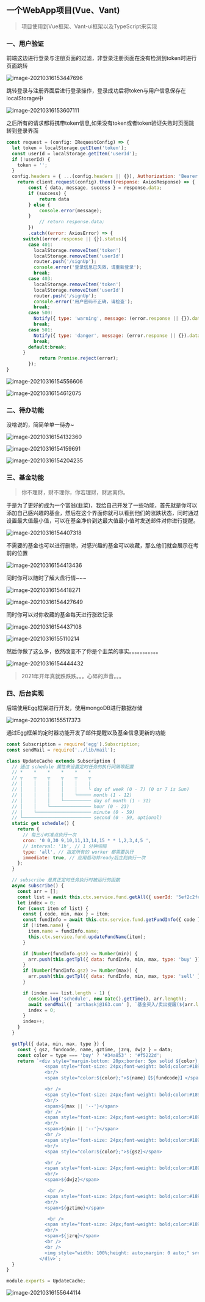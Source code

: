 ## 一个WebApp项目(Vue、Vant)

> 项目使用到Vue框架、Vant-ui框架以及TypeScript来实现

### 一、用户验证

前端这边进行登录与注册页面的过滤，非登录注册页面在没有检测到token时进行页面跳转

![image-20210316153447696](mzqh5.assets/image-20210316153447696.png)

跳转登录与注册界面后进行登录操作，登录成功后将token与用户信息保存在localStorage中

![image-20210316153607111](mzqh5.assets/image-20210316153607111.png)

之后所有的请求都将携带token信息,如果没有token或者token验证失败时页面跳转到登录界面

```js
const request = (config: IRequestConfig) => {
  let token = localStorage.getItem('token');
  const userId = localStorage.getItem('userId');
  if (!userId) {
    token = '';
  }
  config.headers = { ...(config.headers || {}), Authorization: 'Bearer ' + token, userId, };
	return client.request(config).then((response: AxiosResponse) => {
		const { data, message, success } = response.data;
		if (success) {
			return data
		} else {
			console.error(message);
		}
			// return response.data;
		})
		.catch((error: AxiosError) => {
      switch((error.response || {}).status){
        case 401:
          localStorage.removeItem('token')
          localStorage.removeItem('userId')
          router.push('/signUp');
          console.error('登录信息已失效，请重新登录');
          break;
        case 403:
          localStorage.removeItem('token')
          localStorage.removeItem('userId')
          router.push('/signUp');
          console.error('用户密码不正确，请检查');
          break;
        case 500:
          Notify({ type: 'warning', message: (error.response || {}).data.message || '接口异常!' });
          break;
        case 501:
          Notify({ type: 'danger', message: (error.response || {}).data.message || '接口异常!' });
          break;
        default:break;
      }
			return Promise.reject(error);
		});
}
```

![image-20210316154556606](mzqh5.assets/image-20210316154556606.png)

![image-20210316154612075](mzqh5.assets/image-20210316154612075.png)

### 二、待办功能

没啥说的，简简单单一待办~

![image-20210316154132360](mzqh5.assets/image-20210316154132360.png)

![image-20210316154159691](mzqh5.assets/image-20210316154159691.png)

![image-20210316154204235](mzqh5.assets/image-20210316154204235.png)

### 三、基金功能

>  你不理财，财不理你，你若理财，财远离你。

于是为了更好的成为一个富翁(韭菜)，我给自己开发了一些功能，首先就是你可以添加自己感兴趣的基金，然后在这个界面你就可以看到他们的涨跌状态，同时通过设置最大值最小值，可以在基金净价到达最大值最小值时发送邮件对你进行提醒。

![image-20210316154407318](mzqh5.assets/image-20210316154407318.png)

不需要的基金也可以进行删除，对感兴趣的基金可以收藏，那么他们就会展示在考前的位置

![image-20210316154413436](mzqh5.assets/image-20210316154413436.png)

同时你可以随时了解大盘行情~~~

![image-20210316154418271](mzqh5.assets/image-20210316154418271.png)

![image-20210316154427649](mzqh5.assets/image-20210316154427649.png)

同时你可以对你收藏的基金每天进行涨跌记录

![image-20210316154437108](mzqh5.assets/image-20210316154437108.png)

![image-20210316155110214](mzqh5.assets/image-20210316155110214.png)

然后你做了这么多，依然改变不了你是个韭菜的事实。。。。。。。。。。。

![image-20210316154444432](mzqh5.assets/image-20210316154444432.png)

> 2021年开年真就跌跌跌。。。心碎的声音。。。

### 四、后台实现

后端使用Egg框架进行开发，使用mongoDB进行数据存储

![image-20210316155517373](mzqh5.assets/image-20210316155517373.png)

通过Egg框架的定时器功能开发了邮件提醒以及基金信息更新的功能

```js
const Subscription = require('egg').Subscription;
const sendMail = require('../lib/mail');

class UpdateCache extends Subscription {
  // 通过 schedule 属性来设置定时任务的执行间隔等配置
  // *    *    *    *    *    *
  // ┬    ┬    ┬    ┬    ┬    ┬
  // │    │    │    │    │    |
  // │    │    │    │    │    └ day of week (0 - 7) (0 or 7 is Sun)
  // │    │    │    │    └───── month (1 - 12)
  // │    │    │    └────────── day of month (1 - 31)
  // │    │    └─────────────── hour (0 - 23)
  // │    └──────────────────── minute (0 - 59)
  // └───────────────────────── second (0 - 59, optional)
  static get schedule() {
    return {
      // 每三小时准点执行一次
      cron: '0 0,30 9,10,11,13,14,15 * * 1,2,3,4,5 ',
      // interval: '1h', // 1 分钟间隔
      type: 'all', // 指定所有的 worker 都需要执行
      immediate: true, // 应用启动并ready后立刻执行一次
    };
  }

  // subscribe 是真正定时任务执行时被运行的函数
  async subscribe() {
    const arr = [];
    const list = await this.ctx.service.fund.getAll({ userId: '5ef2c2fc29e197fdb0712ffb' });
    let index = 0;
    for (const item of list) {
      const { code, min, max } = item;
      const fundInfo = await this.ctx.service.fund.getFundInfo({ code });
      if (!item.name) {
        item.name = fundInfo.name;
        this.ctx.service.fund.updateFundName(item);
      }

      if (Number(fundInfo.gsz) <= Number(min)) {
        arr.push(this.getTpl({ data: fundInfo, min, max, type: 'buy' }));
      }
      if (Number(fundInfo.gsz) >= Number(max)) {
        arr.push(this.getTpl({ data: fundInfo, min, max, type: 'sell' }));
      }

      if (index === list.length - 1) {
        console.log('schedule', new Date().getTime(), arr.length);
        await sendMail([ 'arthaskj@163.com' ], `基金买入/卖出提醒(${arr.length})`, arr.join(''));
        index = 0;
      }
      index++;
    }
  }

  getTpl({ data, min, max, type }) {
    const { gsz, fundcode, name, gztime, jzrq, dwjz } = data;
    const color = type === 'buy' ? '#34a853' : '#f5222d';
    return `<div style="margin-bottom: 20px;border: 5px solid ${color};padding: 10px;">
              <span style="font-size: 24px;font-weight: bold;color:#1890ff;">名称:</span>
              <br/>
              <span style="color:${color};">${name}【${fundcode}】</span>

              <br />
              <span style="font-size: 24px;font-weight: bold;color:#1890ff;">最大值:</span>
              <br/>
              <span>${max || '--'}</span>
              <br />
              <span style="font-size: 24px;font-weight: bold;color:#1890ff;">最小值:</span>
              <br/>
              <span>${min || '--'}</span>
              <br />
              <span style="font-size: 24px;font-weight: bold;color:#1890ff;">估算值:</span>
              <br/>
              <span style="color:${color};">${gsz}</span>

              <br />
              <span style="font-size: 24px;font-weight: bold;color:#1890ff;">净值:</span>
              <br/>
              <span>${dwjz}</span>

               <br />
              <span style="font-size: 24px;font-weight: bold;color:#1890ff;">估值日期:</span>
              <br/>
              <span>${gztime}</span>

               <br />
              <span style="font-size: 24px;font-weight: bold;color:#1890ff;">净值日期:</span>
              <br/>
              <span>${jzrq}</span>
              <br />
              <br />
              <img style="width: 100%;height: auto;margin: 0 auto;" src="https://j4.dfcfw.com/charts/pic6/${fundcode}.png">
            </div>`;
  }
}

module.exports = UpdateCache;

```

![image-20210316155644114](mzqh5.assets/image-20210316155644114.png)